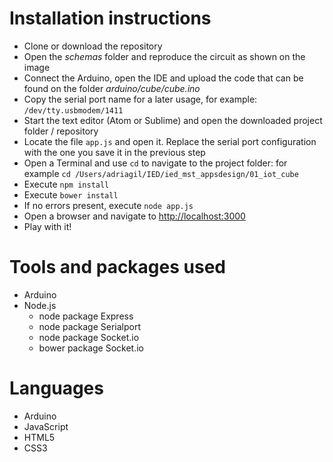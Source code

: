 # Installation instructions
* Clone or download the repository
* Open the *schemas* folder and reproduce the circuit as shown on the image
* Connect the Arduino, open the IDE and upload the code that can be found on the folder *arduino/cube/cube.ino*
* Copy the serial port name for a later usage, for example: `/dev/tty.usbmodem/1411`
* Start the text editor (Atom or Sublime) and open the downloaded project folder / repository
* Locate the file `app.js` and open it. Replace the serial port configuration with the one you save it in the previous step
* Open a Terminal and use `cd` to navigate to the project folder: for example `cd /Users/adriagil/IED/ied_mst_appsdesign/01_iot_cube`
* Execute `npm install`
* Execute `bower install`
* If no errors present, execute `node app.js`
* Open a browser and navigate to [http://localhost:3000](http://localhost:3000)
* Play with it!

# Tools and packages used
* Arduino
* Node.js
  * node package Express
  * node package Serialport
  * node package Socket.io
  * bower package Socket.io

# Languages
* Arduino
* JavaScript
* HTML5
* CSS3
